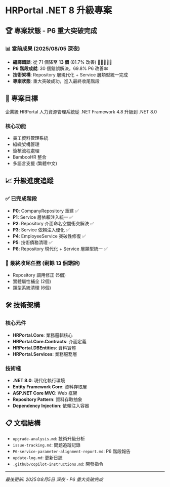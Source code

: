 # HRPortal .NET 8 升級專案

## 🏆 專案狀態 - P6 重大突破完成

### 📊 當前成果 (2025/08/05 深夜)
- **編譯錯誤**: 從 71 個降至 **13 個** (81.7% 改善) 🚀🚀🚀🚀🚀
- **P6 階段成就**: 30 個錯誤解決，69.8% P6 改善率
- **技術架構**: Repository 層現代化 + Service 層類型統一完成
- **專案狀態**: 重大突破成功，進入最終收尾階段

## 🎯 專案目標
企業級 HRPortal 人力資源管理系統從 .NET Framework 4.8 升級到 .NET 8.0

### 核心功能
- 員工資料管理系統
- 組織架構管理
- 簽核流程處理
- BambooHR 整合
- 多語言支援 (繁體中文)

## 📈 升級進度追蹤

### ✅ 已完成階段
- **P0**: CompanyRepository 重建 ✅
- **P1**: Service 層依賴注入統一 ✅  
- **P2**: Repository 介面命名空間衝突解決 ✅
- **P3**: Service 依賴注入優化 ✅
- **P4**: EmployeeService 突破性修復 ✅
- **P5**: 技術債務清理 ✅
- **P6**: Repository 現代化 + Service 層類型統一 ✅

### 🎯 最終收尾任務 (剩餘 13 個錯誤)
- Repository 調用修正 (5個)
- 實體屬性補全 (2個) 
- 類型系統清理 (6個)

## 🛠️ 技術架構

### 核心元件
- **HRPortal.Core**: 業務邏輯核心
- **HRPortal.Core.Contracts**: 介面定義
- **HRPortal.DBEntities**: 資料實體
- **HRPortal.Services**: 業務服務層

### 技術棧
- **.NET 8.0**: 現代化執行環境
- **Entity Framework Core**: 資料存取層
- **ASP.NET Core MVC**: Web 框架
- **Repository Pattern**: 資料存取抽象
- **Dependency Injection**: 依賴注入容器

## 📋 文檔結構
- `upgrade-analysis.md`: 技術升級分析
- `issue-tracking.md`: 問題追蹤記錄
- `P6-service-parameter-alignment-report.md`: P6 階段報告
- `update-log.md`: 更新日誌
- `.github/copilot-instructions.md`: 開發指令

---

*最後更新: 2025年8月5日 深夜 - P6 重大突破完成*
